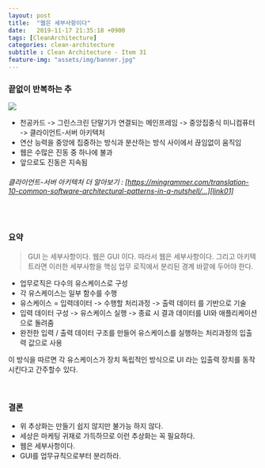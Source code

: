 ```yaml
---
layout: post
title:  "웹은 세부사항이다"
date:   2019-11-17 21:35:18 +0900
tags: [CleanArchitecture]
categories: clean-architecture
subtitle : Clean Architecture - Item 31
feature-img: "assets/img/banner.jpg"
---
```


### 끝없이 반복하는 추

![](/assets/images/post/191125/(17).png)

- 천공카드 -> 그린스크린 단말기가 연결되는 메인프레임 -> 중앙집중식 미니컴퓨터 -> 클라이언트-서버 아키텍처
- 연산 능력을 중앙에 집중하는 방식과 분산하는 방식 사이에서 끊임없이 움직임
- 웹은 수많은 진동 중 하나에 불과
- 앞으로도 진동은 지속됨

###### 클라이언트-서버 아키텍처 더 알아보기 : [https://mingrammer.com/translation-10-common-software-architectural-patterns-in-a-nutshell/...][link01] <br/>
[link01]: https://mingrammer.com/translation-10-common-software-architectural-patterns-in-a-nutshell/#2-%ED%81%B4%EB%9D%BC%EC%9D%B4%EC%96%B8%ED%8A%B8-%EC%84%9C%EB%B2%84-%ED%8C%A8%ED%84%B4-client-server-pattern
<br>

<!-- more -->

### 요약

> GUI 는 세부사항이다. 웹은 GUI 이다. 따라서 웹은 세부사항이다. 그리고 아키텍트라면 이러한 세부사항을 핵심 업무 로직에서 분리된 경계 바깥에 두어야 한다.

- 업무로직은 다수의 유스케이스로 구성
- 각 유스케이스는 일부 함수를 수행 
- 유스케이스 = 입력데이터 -> 수행할 처리과정 -> 출력 데이터 를 기반으로 기술 
- 입력 데이터 구성 -> 유스케이스 실행 -> 종료 시 결과 데이터를 UI와 애플리케이션으로 돌려줌
- 완전한 입력 / 출력 데이터 구조를 만들어 유스케이스를 실행하는 처리과정의 입출력 값으로 사용

이 방식을 따르면 각 유스케이스가 장치 독립적인 방식으로 UI 라는 입출력 장치를 동작시킨다고 간주할수 있다. 

<br>

### 결론

- 위 추상화는 만들기 쉽지 않지만 불가능 하지 않다. 
- 세상은 마케팅 귀재로 가득하므로 이런 추상화는 꼭 필요하다.
- 웹은 세부사항이다.
- GUI를 업무규칙으로부터 분리하라.